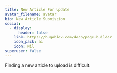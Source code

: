 ```yaml
---
title: New Article For Update
avatar_filename: avatar
bio: New Article Submission
social:
  - display:
      header: false
    link: https://hugoblox.com/docs/page-builder
    icon_pack: ai
    icon: Nil
superuser: false
---
```

Finding a new article to upload is difficult.
